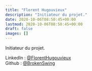```yaml
---
title: "Florent Hugouvieux"
description: "Initiateur du projet."
date: 2020-10-06T08:50:45+00:00
lastmod: 2020-10-06T08:50:45+00:00
draft: false
images: []
---
```


Initiateur du projet.

LinkedIn : [@FlorentHugouvieux](https://www.linkedin.com/in/florent-hugouvieux-806b47207/)<br/>
Github : [@BrokenSwing](https://github.com/brokenswing)
